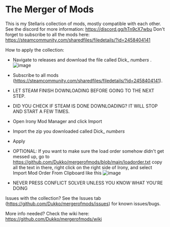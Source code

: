 # The Merger of Mods
This is my Stellaris collection of mods, mostly compatible with each other. See the discord for more information: https://discord.gg/hTn9cX7wbu
Don't forget to subscribe to all the mods here: https://steamcommunity.com/sharedfiles/filedetails/?id=2458404141

How to apply the collection:
- Navigate to releases and download the file called Dick_ _numbers_ . 
![image](https://user-images.githubusercontent.com/1922688/123003916-81f8c580-d379-11eb-82ea-7943f02f208f.png)

- Subscribe to all mods (https://steamcommunity.com/sharedfiles/filedetails/?id=2458404141). 
- LET STEAM FINISH DOWNLOADING BEFORE GOING TO THE NEXT STEP.
- DID YOU CHECK IF STEAM IS DONE DOWNLOADING? IT WILL STOP AND START A FEW TIMES.
- Open Irony Mod Manager and click Import
- Import the zip you downloaded called Dick_ _numbers_
- Apply
- OPTIONAL: If you want to make sure the load order somehow didn't get messed up, go to https://github.com/Dukko/mergerofmods/blob/main/loadorder.txt copy all the text in there, right click on the right side of Irony, and select Import Mod Order From Clipboard like this 
![image](https://user-images.githubusercontent.com/1922688/123004259-fcc1e080-d379-11eb-8693-a70614fa5a5d.png)

- NEVER PRESS CONFLICT SOLVER UNLESS YOU KNOW WHAT YOU'RE DOING

Issues with the collection?
See the Issues tab (https://github.com/Dukko/mergerofmods/issues) for known issues/bugs.

More info needed?
Check the wiki here: https://github.com/Dukko/mergerofmods/wiki
